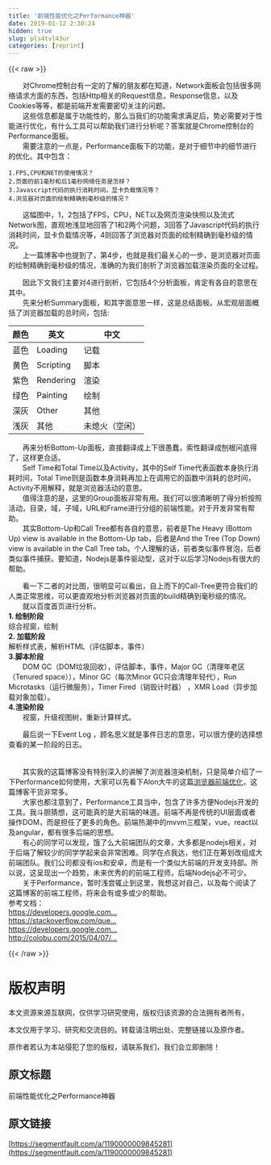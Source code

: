 ```yaml
---
title: '前端性能优化之Performance神器' 
date: 2019-01-12 2:30:24
hidden: true
slug: pls4tvl43ur
categories: [reprint]
---
```


{{< raw >}}

                    
<p>　　对Chrome控制台有一定的了解的朋友都在知道，Network面板会包括很多网络请求方面的东西，包括Http相关的Request信息，Response信息，以及Cookies等等，都是前端开发需要密切关注的问题。<br>　　这些信息都是属于功能性的，那么当我们的功能需求满足后，势必需要对于性能进行优化，有什么工具可以帮助我们进行分析呢？答案就是Chrome控制台的Performance面板。<br>　　需要注意的一点是，Performance面板下的功能，是对于细节中的细节进行的优化。其中包含：</p>
<div class="widget-codetool" style="display:none;">
      <div class="widget-codetool--inner">
      <span class="selectCode code-tool" data-toggle="tooltip" data-placement="top" title="" data-original-title="全选"></span>
      <span type="button" class="copyCode code-tool" data-toggle="tooltip" data-placement="top" data-clipboard-text="1.FPS,CPU和NET的使用情况？
2.页面的前1毫秒和后1毫秒网络任务是怎样？
3.Javascript代码的执行消耗时间，显卡负载情况等？
4.浏览器对页面的绘制精确到毫秒级的情况？" title="" data-original-title="复制"></span>
      <span type="button" class="saveToNote code-tool" data-toggle="tooltip" data-placement="top" title="" data-original-title="放进笔记"></span>
      </div>
      </div><pre class="hljs lsl"><code><span class="hljs-number">1.</span>FPS,CPU和NET的使用情况？
<span class="hljs-number">2.</span>页面的前<span class="hljs-number">1</span>毫秒和后<span class="hljs-number">1</span>毫秒网络任务是怎样？
<span class="hljs-number">3.</span>Javascript代码的执行消耗时间，显卡负载情况等？
<span class="hljs-number">4.</span>浏览器对页面的绘制精确到毫秒级的情况？</code></pre>
<p><span class="img-wrap"><img data-src="/img/remote/1460000009845284" src="https://static.alili.tech/img/remote/1460000009845284" alt="" title="" style="cursor: pointer; display: inline;"></span><br>　　这幅图中，1，2包括了FPS，CPU，NET以及网页渲染快照以及流式Network图，直观地浅显地回答了1和2两个问题，3回答了Javascript代码的执行消耗时间，显卡负载情况等，4则回答了浏览器对页面的绘制精确到毫秒级的情况。<br> 　　上一篇博客中也提到了，第4步，也就是我们最关心的一步，是浏览器对页面的绘制精确到毫秒级的情况，准确的为我们剖析了浏览器加载渲染页面的全过程。<br><span class="img-wrap"><img data-src="/img/remote/1460000009845285?w=666&amp;h=95" src="https://static.alili.tech/img/remote/1460000009845285?w=666&amp;h=95" alt="" title="" style="cursor: pointer; display: inline;"></span></p>
<p>　　因此下文我们主要对4进行剖析，它包括4个分析面板，肯定有各自的意思在其中。<br><span class="img-wrap"><img data-src="/img/remote/1460000009845286?w=349&amp;h=194" src="https://static.alili.tech/img/remote/1460000009845286?w=349&amp;h=194" alt="" title="" style="cursor: pointer; display: inline;"></span><br> 　　先来分析Summary面板，和其字面意思一样，这是总结面板。从宏观层面概括了浏览器加载的总时间，包括:</p>
<table>
<thead><tr>
<th>颜色</th>
<th>英文</th>
<th>中文</th>
</tr></thead>
<tbody>
<tr>
<td>蓝色</td>
<td>Loading</td>
<td>记载</td>
</tr>
<tr>
<td>黄色</td>
<td>Scripting</td>
<td>脚本</td>
</tr>
<tr>
<td>紫色</td>
<td>Rendering</td>
<td>渲染</td>
</tr>
<tr>
<td>绿色</td>
<td>Painting</td>
<td>绘制</td>
</tr>
<tr>
<td>深灰</td>
<td>Other</td>
<td>其他</td>
</tr>
<tr>
<td>浅灰</td>
<td>其他</td>
<td>未熄火（空闲）</td>
</tr>
</tbody>
</table>
<p>　　再来分析Bottom-Up面板，直接翻译成上下很愚蠢，索性翻译成刨根问底得了，这样更合适。<br>　　Self Time和Total Time以及Activity，其中的Self Time代表函数本身执行消耗时间，Total Time则是函数本身消耗再加上在调用它的函数中消耗的总时间，Activity不用解释，就是浏览器活动的意思。<br><span class="img-wrap"><img data-src="/img/remote/1460000009845287?w=394&amp;h=307" src="https://static.alili.tech/img/remote/1460000009845287?w=394&amp;h=307" alt="" title="" style="cursor: pointer;"></span><br>　　值得注意的是，这里的Group面板非常有用。我们可以很清晰明了得分析按照活动，目录，域，子域，URL和Frame进行分组的前端性能。对于开发非常有帮助。<br><span class="img-wrap"><img data-src="/img/remote/1460000009845288?w=435&amp;h=303" src="https://static.alili.tech/img/remote/1460000009845288?w=435&amp;h=303" alt="" title="" style="cursor: pointer;"></span><br>　　其实Bottom-Up和Call Tree都有各自的意思，前者是The Heavy (Bottom Up) view is available in the Bottom-Up tab，后者是And the Tree (Top Down) view is available in the Call Tree tab。个人理解的话，前者类似事件冒泡，后者类似事件捕获。要知道，Nodejs是事件驱动型，这对于以后学习Nodejs有很大的帮助。</p>
<p><span class="img-wrap"><img data-src="/img/remote/1460000009845289?w=1240&amp;h=270" src="https://static.alili.tech/img/remote/1460000009845289?w=1240&amp;h=270" alt="" title="" style="cursor: pointer; display: inline;"></span><br><span class="img-wrap"><img data-src="/img/remote/1460000009845290?w=1240&amp;h=256" src="https://static.alili.tech/img/remote/1460000009845290?w=1240&amp;h=256" alt="" title="" style="cursor: pointer; display: inline;"></span><br>　　看一下二者的对比图，很明显可以看出，自上而下的Call-Tree更符合我们的人类正常思维，可以更直观地分析浏览器对页面的build精确到毫秒级的情况。<br>　　就以百度首页进行分析。<br><strong>1. 绘制阶段</strong><br>综合视窗，绘制<br><span class="img-wrap"><img data-src="/img/remote/1460000009845291?w=362&amp;h=146" src="https://static.alili.tech/img/remote/1460000009845291?w=362&amp;h=146" alt="" title="" style="cursor: pointer; display: inline;"></span><br><strong>2. 加载阶段</strong><br>解析样式表，解析HTML（评估脚本，事件）<br><span class="img-wrap"><img data-src="/img/remote/1460000009845292?w=423&amp;h=237" src="https://static.alili.tech/img/remote/1460000009845292?w=423&amp;h=237" alt="" title="" style="cursor: pointer; display: inline;"></span><br><strong>3.脚本阶段</strong><br>　　DOM GC（DOM垃圾回收），评估脚本，事件，Major GC（清理年老区（Tenured space）），Minor GC（每次Minor GC只会清理年轻代），Run Microtasks（运行微服务），Timer Fired（销毁计时器） ，XMR Load（异步加载对象加载）。<br><span class="img-wrap"><img data-src="/img/remote/1460000009845293?w=464&amp;h=234" src="https://static.alili.tech/img/remote/1460000009845293?w=464&amp;h=234" alt="" title="" style="cursor: pointer;"></span><br><strong>4.渲染阶段</strong><br>　　视窗，升级视图树，重新计算样式。<br><span class="img-wrap"><img data-src="/img/remote/1460000009845294?w=524&amp;h=161" src="https://static.alili.tech/img/remote/1460000009845294?w=524&amp;h=161" alt="" title="" style="cursor: pointer; display: inline;"></span></p>
<p>　　最后说一下Event Log ，顾名思义就是事件日志的意思，可以很方便的选择想查看的某一阶段的日志。</p>
<p><span class="img-wrap"><img data-src="/img/remote/1460000009845400?w=932&amp;h=295" src="https://static.alili.tech/img/remote/1460000009845400?w=932&amp;h=295" alt="" title="" style="cursor: pointer; display: inline;"></span><br>　　<br>　　其实我的这篇博客没有特别深入的讲解了浏览器渲染机制，只是简单介绍了一下Performance如何使用，大家可以先看下Alon大牛的这篇<a href="http://jinlong.github.io/2017/05/08/optimising-the-front-end-for-the-browser/" rel="nofollow noreferrer" target="_blank">浏览器前端优化</a>，这篇博客干货非常多。<br>　　大家也都注意到了，Performance工具当中，包含了许多方便Nodejs开发的工具。我斗胆猜想，这可能真的是大前端的味道。前端不再是传统的UI层面或者操作DOM，而是担任了更多的角色。前端热潮中的mvvm三框架，vue，react以及angular，都有很多后端的思想。<br>　　有心的同学可以发现，饿了么大前端团队的文章，大多都是nodejs相关，对于后端了解较少的同学学起来会非常困难。同学在点我达，他们正在筹划改组成大前端团队。我们公司都没有ios和安卓，而是有一个类似大前端的开发支持部。所以说，这呈现出一个趋势，未来优秀的的前端工程师，后端Nodejs必不可少。<br>　　关于Performance，暂时浅尝辄止到这里，我想这对自己，以及每个阅读了这篇博客的前端工程师，将来会有或多或少的帮助。<br>参考文档：<br><a href="https://developers.google.com/web/tools/chrome-devtools/evaluate-performance/timeline-tool?hl=zh-cn" rel="nofollow noreferrer" target="_blank">https://developers.google.com...</a><br><a href="https://stackoverflow.com/questions/7127671/difference-between-self-and-total-in-chrome-cpu-profile-of-js" rel="nofollow noreferrer" target="_blank">https://stackoverflow.com/que...</a><br><a href="https://developers.google.com/web/updates/2016/12/devtools-javascript-cpu-profile-migration" rel="nofollow noreferrer" target="_blank">https://developers.google.com...</a><br><a href="http://colobu.com/2015/04/07/minor-gc-vs-major-gc-vs-full-gc/" rel="nofollow noreferrer" target="_blank">http://colobu.com/2015/04/07/...</a></p>

                
{{< /raw >}}

# 版权声明
本文资源来源互联网，仅供学习研究使用，版权归该资源的合法拥有者所有，

本文仅用于学习、研究和交流目的。转载请注明出处、完整链接以及原作者。

原作者若认为本站侵犯了您的版权，请联系我们，我们会立即删除！

## 原文标题
前端性能优化之Performance神器

## 原文链接
[https://segmentfault.com/a/1190000009845281](https://segmentfault.com/a/1190000009845281)

